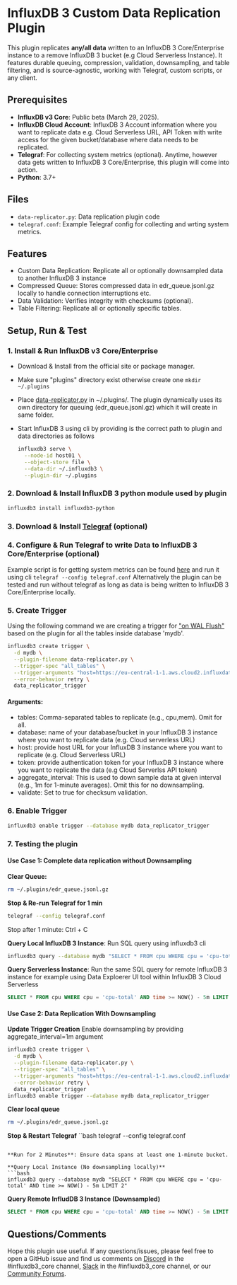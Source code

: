 # InfluxDB 3 Custom Data Replication Plugin

This plugin replicates **any/all data** written to an InfluxDB 3 Core/Enterprise instance to a remove InfluxDB 3 bucket (e.g Cloud Serverless Instance). It features durable queuing, compression, validation, downsampling, and table filtering, and is source-agnostic, working with Telegraf, custom scripts, or any client.

## Prerequisites
- **InfluxDB v3 Core**: Public beta (March 29, 2025).
- **InfluxDB Cloud Account**: InfluxDB 3 Account information where you want to replicate data e.g. Cloud Serverless URL, API Token with write access for the given bucket/database where data needs to be replicated.
- **Telegraf**: For collecting system metrics (optional). Anytime, however data gets written to InfluxDB 3 Core/Enterprise, this plugin will come into action.
- **Python**: 3.7+ 

## Files
- `data-replicator.py`: Data replication plugin code
- `telegraf.conf`: Example Telegraf config for collecting and wrting system metrics.

## Features

- Custom Data Replication: Replicate all or optionally downsampled data to another InfluxDB 3 instance
- Compressed Queue: Stores compressed data in edr_queue.jsonl.gz locally to handle connection interruptions etc.
- Data Validation: Verifies integrity with checksums (optional).
- Table Filtering: Replicate all or optionally specific tables.

## Setup, Run & Test

### 1. Install & Run InfluxDB v3 Core/Enterprise

- Download & Install from the official site or package manager.
- Make sure "plugins" directory exist otherwise create one ```mkdir ~/.plugins```
- Place [data-replicator.py](https://github.com/suyashcjoshi/influxdb3_plugins/blob/main/suyashcjoshi/data-replicator/data-replicator.py) in ~/.plugins/. The plugin dynamically uses its own directory for queuing (edr_queue.jsonl.gz) which it will create in same folder.


- Start InfluxDB 3 using cli by providing is the correct path to plugin and data directories as follows
  ```bash
  influxdb3 serve \
    --node-id host01 \
    --object-store file \
    --data-dir ~/.influxdb3 \
    --plugin-dir ~/.plugins


### 2. Download & Install InfluxDB 3 python module used by plugin 

```bash
influxdb3 install influxdb3-python
```

### 3. Download & Install [Telegraf](https://docs.influxdata.com/telegraf/v1/install/) (optional)

### 4. Configure & Run Telegraf to write Data to InfluxDB 3 Core/Enterprise (optional)
Example script is for getting system metrics can be found [here](https://github.com/suyashcjoshi/influxdb3_plugins/blob/main/suyashcjoshi/data-replicator/telegraf.config) and run it using cli ```telegraf --config telegraf.conf```
Alternatively the plugin can be tested and run without telegraf as long as data is being written to InfluxDB 3 Core/Enterprise locally.

### 5. Create Trigger 

Using the following command we are creating a trigger for ["on WAL Flush"](https://docs.influxdata.com/influxdb3/core/#trigger) based on the plugin for all the tables inside database 'mydb'.

```bash
influxdb3 create trigger \
  -d mydb \
  --plugin-filename data-replicator.py \
  --trigger-spec "all_tables" \
  --trigger-arguments "host=https://eu-central-1-1.aws.cloud2.influxdata.com,token=YOUR_TOKEN,database=mydb,aggregate_interval=1m,validate=true" \
  --error-behavior retry \
  data_replicator_trigger
```

#### Arguments:

- tables: Comma-separated tables to replicate (e.g., cpu,mem). Omit for all.
- database: name of your database/bucket in your InfluxDB 3 instance where you want to replicate data (e.g. Cloud serverless URL)
- host: provide host URL for your InfluxDB 3 instance where you want to replicate (e.g. Cloud Serverless URL)
- token: provide authentication token for your InfluxDB 3 instance where you want to replicate the data (e.g Cloud Serverlss API token)
- aggregate_interval: This is used to down sample data at given interval (e.g., 1m for 1-minute averages). Omit this for no downsampling.
- validate: Set to true for checksum validation.

### 6. Enable Trigger
```bash
influxdb3 enable trigger --database mydb data_replicator_trigger
```

### 7. Testing the plugin

#### Use Case 1: Complete data replication without Downsampling

**Clear Queue:**
```bash
rm ~/.plugins/edr_queue.jsonl.gz
```
**Stop & Re-run Telegraf for 1 min**

```bash
telegraf --config telegraf.conf
```
Stop after 1 minute: Ctrl + C

**Query Local InfluxDB 3 Instance**: Run SQL query using influxdb3 cli

```bash
influxdb3 query --database mydb "SELECT * FROM cpu WHERE cpu = 'cpu-total' AND time >= NOW() - 5m LIMIT 2"
```

**Query Serverless Instance**: Run the same SQL query for remote InfluxDB 3 instance for example using Data Exploerer UI tool within InfluxDB 3 Cloud Serverless
```sql
SELECT * FROM cpu WHERE cpu = 'cpu-total' AND time >= NOW() - 5m LIMIT 2
```



#### Use Case 2: Data Replication With Downsampling

**Update Trigger Creation** Enable downsampling by providing aggregate_interval=1m argument

```bash
influxdb3 create trigger \
  -d mydb \
  --plugin-filename data-replicator.py \
  --trigger-spec "all_tables" \
  --trigger-arguments "host=https://eu-central-1-1.aws.cloud2.influxdata.com,token=YOUR_TOKEN,database=mydb,tables=cpu,aggregate_interval=1m" \
  --error-behavior retry \
  data_replicator_trigger
influxdb3 enable trigger --database mydb data_replicator_trigger
```

**Clear local queue**
```bash
rm ~/.plugins/edr_queue.jsonl.gz
```
**Stop & Restart Telegraf**
``bash
telegraf --config telegraf.conf
```

**Run for 2 Minutes**: Ensure data spans at least one 1-minute bucket.

**Query Local Instance (No downsampling locally)**
```bash
influxdb3 query --database mydb "SELECT * FROM cpu WHERE cpu = 'cpu-total' AND time >= NOW() - 5m LIMIT 2"
```

**Query Remote InfludDB 3 Instance (Downsampled)**
```sql
SELECT * FROM cpu WHERE cpu = 'cpu-total' AND time >= NOW() - 5m LIMIT 2
```

## Questions/Comments

Hope this plugin use useful. If any questions/issues, please feel free to open a GitHub issue and find us  comments on [Discord](https://discord.com/invite/vZe2w2Ds8B) in the #influxdb3_core channel, [Slack](https://influxcommunity.slack.com/join/shared_invite/zt-2z3n3fs0i-jnF9Ag6NVBO26P98iY_h_g#/shared-invite/email) in the #influxdb3_core channel, or our [Community Forums](https://community.influxdata.com/).







